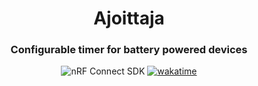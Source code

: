 <div align="center">
  <h1>Ajoittaja</h1>
  <h3>Configurable timer for battery powered devices</h3>

  ![nRF Connect SDK](https://img.shields.io/badge/nRF%20Connect%20SDK-3.1.0-blue?style=flat)
  [![wakatime](https://wakatime.com/badge/user/41c5948e-4207-46a3-bcb4-2f355d15e4ac/project/687309e3-0f39-4962-a374-a57bd524b343.svg)](https://wakatime.com/badge/user/41c5948e-4207-46a3-bcb4-2f355d15e4ac/project/687309e3-0f39-4962-a374-a57bd524b343)
</div>
